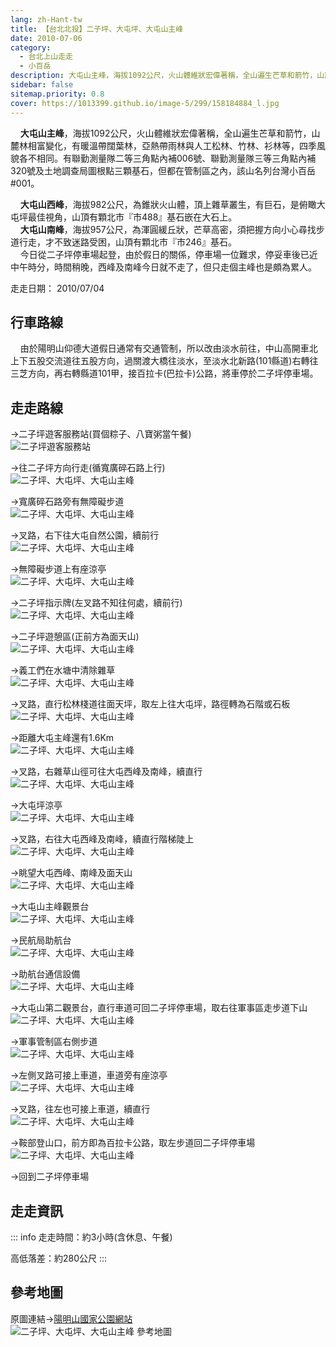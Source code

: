 ```yaml
---
lang: zh-Hant-tw
title: 【台北北投】二子坪、大屯坪、大屯山主峰
date: 2010-07-06
category: 
  - 台北上山走走
  - 小百岳
description: 大屯山主峰，海拔1092公尺，火山體維狀宏偉著稱，全山遍生芒草和箭竹，山麓林相富變化，有暖溫帶闊葉林，亞熱帶雨林與人工松林、竹林、衫林等，四季風貌各不相同。有聯勤測量隊二等三角點內補006號、聯勤測量隊三等三角點內補320號及土地調查局圖根點三顆基石，但都在管制區之內，該山名列台灣小百岳#001。
sidebar: false
sitemap.priority: 0.8
cover: https://1013399.github.io/image-5/299/158184884_l.jpg
---
```


    **大屯山主峰**，海拔1092公尺，火山體維狀宏偉著稱，全山遍生芒草和箭竹，山麓林相富變化，有暖溫帶闊葉林，亞熱帶雨林與人工松林、竹林、衫林等，四季風貌各不相同。有聯勤測量隊二等三角點內補006號、聯勤測量隊三等三角點內補320號及土地調查局圖根點三顆基石，但都在管制區之內，該山名列台灣小百岳#001。  

<!-- more -->

    **大屯山西峰**，海拔982公尺，為錐狀火山體，頂上雜草叢生，有巨石，是俯瞰大屯坪最佳視角，山頂有顆北市『市488』基石嵌在大石上。  
    **大屯山南峰**，海拔957公尺，為渾圓緩丘狀，芒草高密，須把握方向小心尋找步道行走，才不致迷路受困，山頂有顆北市『市246』基石。  
    今日從二子坪停車場起登，由於假日的關係，停車場一位難求，停妥車後已近中午時分，時間稍晚，西峰及南峰今日就不走了，但只走個主峰也是頗為累人。

走走日期： 2010/07/04

## 行車路線
    由於陽明山仰德大道假日通常有交通管制，所以改由淡水前往，中山高開車北上下五股交流道往五股方向，過關渡大橋往淡水，至淡水北新路(101縣道)右轉往三芝方向，再右轉縣道101甲，接百拉卡(巴拉卡)公路，將車停於二子坪停車場。

## 走走路線
→二子坪遊客服務站(買個粽子、八寶粥當午餐)  
![二子坪遊客服務站](https://1013399.github.io/image-5/299/158184864_l.jpg)

→往二子坪方向行走(循寬廣碎石路上行)  
![二子坪、大屯坪、大屯山主峰](https://1013399.github.io/image-5/299/158184866_l.jpg)

→寬廣碎石路旁有無障礙步道  
![二子坪、大屯坪、大屯山主峰](https://1013399.github.io/image-5/299/158184868_l.jpg)

→叉路，右下往大屯自然公園，續前行  
![二子坪、大屯坪、大屯山主峰](https://1013399.github.io/image-5/299/158184875_l.jpg)

→無障礙步道上有座涼亭  
![二子坪、大屯坪、大屯山主峰](https://1013399.github.io/image-5/299/158184878_l.jpg)

→二子坪指示牌(左叉路不知往何處，續前行)  
![二子坪、大屯坪、大屯山主峰](https://1013399.github.io/image-5/299/158184881_l.jpg)

→二子坪遊憩區(正前方為面天山)  
![二子坪、大屯坪、大屯山主峰](https://1013399.github.io/image-5/299/158184884_l.jpg)

→義工們在水塘中清除雜草  
![二子坪、大屯坪、大屯山主峰](https://1013399.github.io/image-5/299/158184886_l.jpg)

→叉路，直行松林棧道往面天坪，取左上往大屯坪，路徑轉為石階或石板  
![二子坪、大屯坪、大屯山主峰](https://1013399.github.io/image-5/299/158184891_l.jpg)

→距離大屯主峰還有1.6Km  
![二子坪、大屯坪、大屯山主峰](https://1013399.github.io/image-5/299/158184893_l.jpg)

→叉路，右雜草山徑可往大屯西峰及南峰，續直行  
![二子坪、大屯坪、大屯山主峰](https://1013399.github.io/image-5/299/158184895_l.jpg)

→大屯坪涼亭  
![二子坪、大屯坪、大屯山主峰](https://1013399.github.io/image-5/299/158184898_l.jpg)

→叉路，右往大屯西峰及南峰，續直行階梯陡上  
![二子坪、大屯坪、大屯山主峰](https://1013399.github.io/image-5/299/158184899_l.jpg)

→眺望大屯西峰、南峰及面天山  
![二子坪、大屯坪、大屯山主峰](https://1013399.github.io/image-5/299/158184903_l.jpg)

→大屯山主峰觀景台  
![二子坪、大屯坪、大屯山主峰](https://1013399.github.io/image-5/299/158184907_l.jpg)

→民航局助航台  
![二子坪、大屯坪、大屯山主峰](https://1013399.github.io/image-5/299/158184908_l.jpg)

→助航台通信設備  
![二子坪、大屯坪、大屯山主峰](https://1013399.github.io/image-5/299/158184911_l.jpg)

→大屯山第二觀景台，直行車道可回二子坪停車場，取右往軍事區走步道下山  
![二子坪、大屯坪、大屯山主峰](https://1013399.github.io/image-5/299/158184913_l.jpg)

→軍事管制區右側步道  
![二子坪、大屯坪、大屯山主峰](https://1013399.github.io/image-5/299/158184915_l.jpg)

→左側叉路可接上車道，車道旁有座涼亭  
![二子坪、大屯坪、大屯山主峰](https://1013399.github.io/image-5/299/158184918_l.jpg)

→叉路，往左也可接上車道，續直行  
![二子坪、大屯坪、大屯山主峰](https://1013399.github.io/image-5/299/158184921_l.jpg)

→鞍部登山口，前方即為百拉卡公路，取左步道回二子坪停車場  
![二子坪、大屯坪、大屯山主峰](https://1013399.github.io/image-5/299/158184923_l.jpg)

→回到二子坪停車場

## 走走資訊
::: info
走走時間：約3小時(含休息、午餐)

高低落差：約280公尺
:::

## 參考地圖
原圖連結→[陽明山國家公園網站](http://www.ymsnp.gov.tw/web/travel2c_10.aspx)  
![二子坪、大屯坪、大屯山主峰 參考地圖](https://1013399.github.io/image-5/299/158184928_l.jpg)